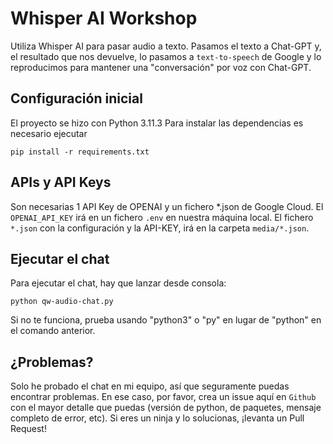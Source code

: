 # Whisper AI Workshop
Utiliza Whisper AI para pasar audio a texto. Pasamos el texto a Chat-GPT y, el resultado que nos devuelve,
lo pasamos a `text-to-speech` de Google y lo reproducimos para mantener una "conversación" por voz
con Chat-GPT.


## Configuración inicial
El proyecto se hizo con Python 3.11.3
Para instalar las dependencias es necesario ejecutar
```
pip install -r requirements.txt
```

## APIs y API Keys
Son necesarias 1 API Key de OPENAI y un fichero *.json de Google Cloud.
El `OPENAI_API_KEY` irá en un fichero `.env` en nuestra máquina local.
El fichero `*.json` con la configuración y la API-KEY, irá en la carpeta `media/*.json`.

## Ejecutar el chat

Para ejecutar el chat, hay que lanzar desde consola:

```
python qw-audio-chat.py
```
Si no te funciona, prueba usando "python3" o "py" en lugar de "python" en el comando anterior.

## ¿Problemas?

Solo he probado el chat en mi equipo, así que seguramente puedas encontrar problemas.
En ese caso, por favor, crea un issue aquí en `Github` con el mayor detalle que puedas (versión de python, de paquetes, mensaje completo de error, etc).
Si eres un ninja y lo solucionas, ¡levanta un Pull Request!
